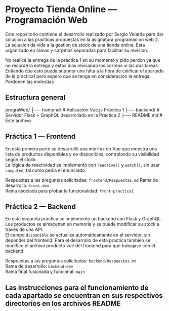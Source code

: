 # Proyecto Tienda Online — Programación Web
Este repositorio contiene el desarrollo realizado por Sergio Velarde para dar solucion a las practicas propuestas en la asignatura programacion web 2.
La solucion da vida a la gestion de stock de una tienda online. Esta organizado en ramas y carpetas separadas para facilitar su revision.

No realicé la entrega de la práctica 1 en su momento y pido perdon ya que no recordé la entrega y estos dias revisando los correos vi las dos tareas. 
Entiendo que esto pueda suponer una falta a la hora de calificar el apartado de la practica1 pero espero que se tenga en consideracion la entrega.
Perdonen las molestias


## Estructura general
prograWeb/
├── frontend/ # Aplicación Vue.js  Práctica 1
├── backend/ # Servidor Flask + GraphQL desarrollado en la Práctica 2
├── README.md # Este archivo

## Práctica 1 — Frontend
En esta primera parte se desarrolló una interfaz en Vue que muestra una lista de productos disponibles y no disponibles, controlando su visibilidad según el stock.  
La lógica de reactividad se implementó con `reactive()` y `watch()`, sin usar `computed`, tal como pedía el enunciado.

Respuestas a las preguntas solicitadas: `frontend/Respuestas.md`
Rama de desarrollo: `front-dev`    
Rama asociada para probar la funcionalidad: `front-practica1`


## Práctica 2 — Backend
En esta segunda práctica se implementó un backend con Flask y GraphQL. Los productos se almacenan en memoria y se puede modificar su stock a través de una API.  
El campo `disponible` se actualiza automáticamente en el servidor, sin depender del frontend.
Para el desarrollo de esta practica tambien se modifico el archivo producto.vue del frontend para que trabajase con el backend

Respuestas a las preguntas solicitadas: `backend/Respuestas.md`    
Rama de desarrollo: `backend-dev`  
Rama final fusionada y funcional: `main`

## Las instrucciones para el funcionamiento de cada apartado se encuentran en sus respectivos directorios en los archivos README